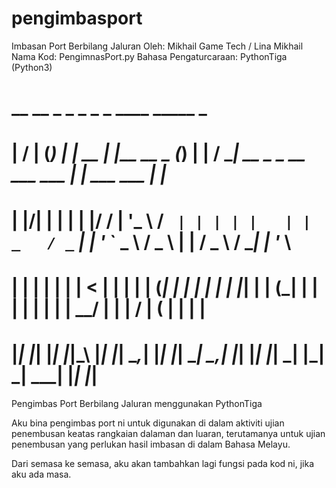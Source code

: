 # pengimbasport
Imbasan Port Berbilang Jaluran
Oleh: Mikhail Game Tech / Lina Mikhail
Nama Kod: PengimnasPort.py
Bahasa Pengaturcaraan: PythonTiga (Python3)

#  __  __   _   _      _               _   _      ____                                _____                 _     
# |  \/  | (_) | | __ | |__     __ _  (_) | |    / ___|   __ _   _ __ ___     ___    |_   _|   ___    ___  | |__  
# | |\/| | | | | |/ / | '_ \   / _` | | | | |   | |  _   / _` | | '_ ` _ \   / _ \     | |    / _ \  / __| | '_ \ 
# | |  | | | | |   <  | | | | | (_| | | | | |   | |_| | | (_| | | | | | | | |  __/     | |   |  __/ | (__  | | | |
# |_|  |_| |_| |_|\_\ |_| |_|  \__,_| |_| |_|    \____|  \__,_| |_| |_| |_|  \___|     |_|    \___|  \___| |_| |_|


Pengimbas Port Berbilang Jaluran menggunakan PythonTiga

Aku bina pengimbas port ni untuk digunakan di dalam aktiviti ujian penembusan keatas rangkaian dalaman dan luaran,
terutamanya untuk ujian penembusan yang perlukan hasil imbasan di dalam Bahasa Melayu. 

Dari semasa ke semasa, aku akan tambahkan lagi fungsi pada kod ni, jika aku ada masa. 
